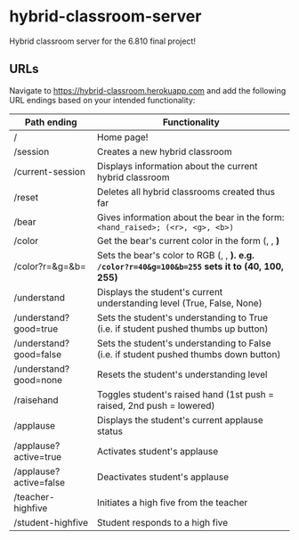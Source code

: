 # hybrid-classroom-server
Hybrid classroom server for the 6.810 final project!



## URLs

Navigate to https://hybrid-classroom.herokuapp.com and add the following URL endings based on your intended functionality:

| Path ending              | Functionality                                                |
| ------------------------ | ------------------------------------------------------------ |
| /                        | Home page!                                                   |
| /session                 | Creates a new hybrid classroom                               |
| /current-session         | Displays information about the current hybrid classroom      |
| /reset                   | Deletes all hybrid classrooms created thus far               |
| /bear                    | Gives information about the bear in the form: `<hand_raised>; (<r>, <g>, <b>)` |
| /color                   | Get the bear's current color in the form (<r>, <g>, <b>)     |
| /color?r=<r>&g=<g>&b=<b> | Sets the bear's color to RGB (<r>, <g>, <b>). e.g. `/color?r=40&g=100&b=255` sets it to (40, 100, 255) |
| /understand              | Displays the student's current understanding level (True, False, None) |
| /understand?good=true    | Sets the student's understanding to True (i.e. if student pushed thumbs up button) |
| /understand?good=false   | Sets the student's understanding to False (i.e. if student pushed thumbs down button) |
| /understand?good=none    | Resets the student's understanding level                     |
| /raisehand               | Toggles student's raised hand (1st push = raised, 2nd push = lowered) |
| /applause                | Displays the student's current applause status               |
| /applause?active=true    | Activates student's applause                                 |
| /applause?active=false   | Deactivates student's applause                               |
| /teacher-highfive        | Initiates a high five from the teacher                       |
| /student-highfive        | Student responds to a high five                              |

